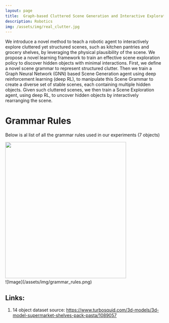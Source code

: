 ```yaml
---
layout: page
title: 	Graph-based Cluttered Scene Generation and Interactive Exploration using Deep Reinforcement Learning
description: Robotics
img: /assets/img/real_clutter.jpg
---
```


We introduce a novel method to teach a robotic agent to interactively explore cluttered yet structured scenes, such as kitchen pantries and grocery shelves, by leveraging the physical plausibility of the scene. We propose a novel learning framework to train an effective scene exploration policy to discover hidden objects with minimal interactions.
First, we define a novel scene grammar to represent structured clutter. Then we train a Graph Neural Network (GNN) based Scene Generation agent using deep reinforcement learning (deep RL), to manipulate this Scene Grammar to create a diverse set of stable scenes, each containing multiple hidden objects.
Given such cluttered scenes, we then train a Scene Exploration agent, using deep RL, to uncover hidden objects by interactively rearranging the scene. 

# Grammar Rules

Below is al list of all the grammar rules used in our experiments (7 objects)
<div class="img_row">
    <img class="col three left" src="{{ site.baseurl }}/assets/img/grammar_rules.png" alt="" title="Grammar Rules" style="height:432px;width:384px" />
</div>
![Image](/assets/img/grammar_rules.png)

## Links:

1. 14 object dataset source: https://www.turbosquid.com/3d-models/3d-model-supermarket-shelves-pack-pasta/1089057
